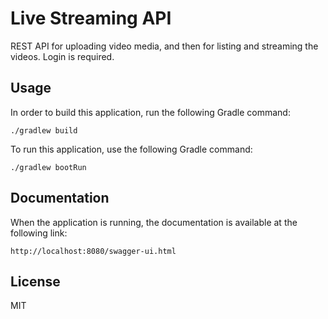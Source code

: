 # Live Streaming API
REST API for uploading video media, and then for listing and streaming the videos. Login is required.

## Usage
In order to build this application, run the following Gradle command:
```ssh
./gradlew build
```

To run this application, use the following Gradle command:
```ssh
./gradlew bootRun
```

## Documentation
When the application is running, the documentation is available at the following link:
```text
http://localhost:8080/swagger-ui.html
```

## License
MIT